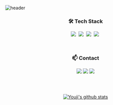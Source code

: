 ![header](https://capsule-render.vercel.app/api?type=waving&height=300&text=Youji%20Sung&color=gradient&desc=Hello,%20I'm%20)
<br>
<h3 align="center">🛠 Tech Stack </h3>

<p align="center">
  <img src="https://img.shields.io/badge/Python-3766AB?style=flat&logo=Python&logoColor=white"/></a>&nbsp 
  <img src="https://img.shields.io/badge/R-%23276DC3?style=flat&logo=R&logoColor=white"/></a>&nbsp   
  <img src="https://img.shields.io/badge/C++-00599C?style=flat&logo=C%2B%2B&logoColor=white"/></a>&nbsp 
  <img src="https://img.shields.io/badge/LaTeX-%23008080?style=flat&logo=LaTeX&logoColor=white"/></a>&nbsp 
</p>

<br>
<h3 align="center">📫 Contact </h3>

<p align="center">
  <a href="https://www.instagram.com/youjisung"><img src="https://img.shields.io/badge/Instagram-E4405F? style=flat&logo=Instagram&logoColor=white&link=https://www.instagram.com/woo0_hooo/"/></a>
  <a href="mailto:chloesung@korea.ac.kr"><img src="https://img.shields.io/badge/Gmail-d14836?style=flat&logo=Gmail&logoColor=white"/></a>
  <a href="mailto:chloesung@korea.ac.kr"><img src="https://img.shields.io/badge/Tistory-#000000?style=flat&logo=Tistory&logoColor=white"/></a>
</p>


<br><br>
<div align="center">
  

[![Youji's github stats](https://github-readme-stats.vercel.app/api?username=chloesung)](https://github.com/anuraghazra/github-readme-stats)


</div>
